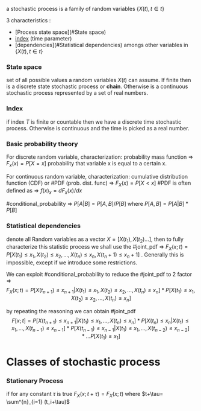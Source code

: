 
a stochastic process is a family of random variables $\{ X(t),t \in t \}$

3 characteristics :
- [Process state space](#State space) 
- [index](#index) (time parameter)
- [dependencies](#Statistical dependencies) amongs other variables in $\{X(t), t\in t\}$

### State space

set of all possible values a random variables $X(t)$ can assume. If finite then is a discrete state stochastic process or **chain**. Otherwise is a continuous stochastic process represented by a set of real numbers. 

### Index 

if index $T$ is finite or countable then we have a discrete time stochastic process. Otherwise is continuous and the time is picked as a real number.


### Basic probability theory

For discrete random variable, characterization:
probability mass function => $F_x(x)= P[X=x]$ probability that variable x is equal to a certain x. 

For continuous random variable, characterization:
cumulative distribution function (CDF) or #PDF (prob. dist. func) => $F_X(x) = P[X<x]$
#PDF  is often defined as => $f(x)_x = dF_x(x)/dx$

 #conditional_probability => $P[A|B] = P[A,B]/P[B]$  where $P[A,B]  = P[A|B] * P[B]$



### Statistical dependencies

denote all Random variables as a vector $X = [X(t_1), X(t_2)...]$, then to fully characterize this statistic process we shall use the
#joint_pdf => $F_X(x;t)=P[X(t_1) \leq x_1 , X(t_2) \leq x_2,..., X(t_n) \leq x_n, X(t_n+1) \leq x_n+1]$ . Generally this is impossible, except if we introduce some restrictions. 

We can exploit #conditional_probability  to reduce the #joint_pdf to 2 factor  =>
$$
F_X(x;t)=P[X(t_{n+1}) \leq x_{n+1}|X(t_1) \leq x_1 , X(t_2) \leq x_2,..., X(t_n) \leq x_n] * P[X(t_1) \leq x_1 , X(t_2) \leq x_2,..., X(t_n) \leq x_n]
$$ 

by repeating the reasoning we can obtain #joint_pdf 
$$
F[x;t] = 
P[X(t_{n+1}) \leq x_{n+1} | X(t_1) \leq x_1 ,..., X(t_n) \leq x_n] *
P[X(t_{n}) \leq x_{n} | X(t_1) \leq x_1 ,..., X(t_{n-1}) \leq x_{n-1}]*
P[X(t_{n-1}) \leq x_{n-1} | X(t_1) \leq x_1 ,..., X(t_{n-2}) \leq x_{n-2}]*...
P[X(t_{1}) \leq x_{1}]
$$

# Classes of stochastic process 

### Stationary Process 

if for any constant $\tau$ is true $F_X(x;t+\tau) = F_X(x;t)$ where $t+\tau= \sum^{n}_{i=1} (t_i+\tau)$
